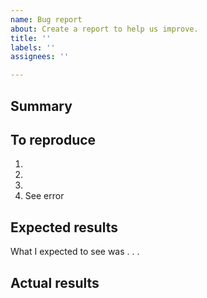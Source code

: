 ```yaml
---
name: Bug report
about: Create a report to help us improve.
title: ''
labels: ''
assignees: ''

---
```


<!--
The text in these Markdown comments is instructions that will not appear in
the displayed issue.

Please use the “Preview” button before submitting.
-->

## Summary

<!--
Add a clear and concise description of what the bug is.
-->

## To reproduce

<!--
Add precise steps to reproduce the bug.
-->
1. <!-- suggested format -->
2.
3.
4. See error

## Expected results

What I expected to see was . . .
<!--
Add a clear and concise description of what you expected to happen.
-->

## Actual results

<!--
Add a description of what actually happened.
-->

<!--
## Additional context

Optionally, add any other context about the problem.
-->
